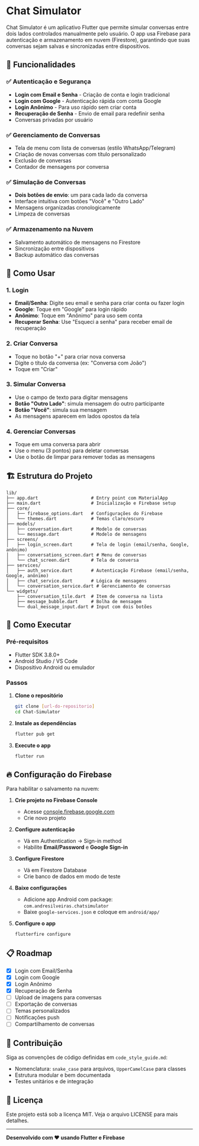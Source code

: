 # Chat Simulator

Chat Simulator é um aplicativo Flutter que permite simular conversas entre dois lados controlados manualmente pelo usuário. O app usa Firebase para autenticação e armazenamento em nuvem (Firestore), garantindo que suas conversas sejam salvas e sincronizadas entre dispositivos.

## 🎯 Funcionalidades

### ✅ **Autenticação e Segurança**
- **Login com Email e Senha** - Criação de conta e login tradicional
- **Login com Google** - Autenticação rápida com conta Google
- **Login Anônimo** - Para uso rápido sem criar conta
- **Recuperação de Senha** - Envio de email para redefinir senha
- Conversas privadas por usuário

### ✅ **Gerenciamento de Conversas**
- Tela de menu com lista de conversas (estilo WhatsApp/Telegram)
- Criação de novas conversas com título personalizado
- Exclusão de conversas
- Contador de mensagens por conversa

### ✅ **Simulação de Conversas**
- **Dois botões de envio**: um para cada lado da conversa
- Interface intuitiva com botões "Você" e "Outro Lado"
- Mensagens organizadas cronologicamente
- Limpeza de conversas

### ✅ **Armazenamento na Nuvem**
- Salvamento automático de mensagens no Firestore
- Sincronização entre dispositivos
- Backup automático das conversas

## 📱 Como Usar

### 1. **Login**
- **Email/Senha**: Digite seu email e senha para criar conta ou fazer login
- **Google**: Toque em "Google" para login rápido
- **Anônimo**: Toque em "Anônimo" para uso sem conta
- **Recuperar Senha**: Use "Esqueci a senha" para receber email de recuperação

### 2. **Criar Conversa**
- Toque no botão "+" para criar nova conversa
- Digite o título da conversa (ex: "Conversa com João")
- Toque em "Criar"

### 3. **Simular Conversa**
- Use o campo de texto para digitar mensagens
- **Botão "Outro Lado"**: simula mensagem do outro participante
- **Botão "Você"**: simula sua mensagem
- As mensagens aparecem em lados opostos da tela

### 4. **Gerenciar Conversas**
- Toque em uma conversa para abrir
- Use o menu (3 pontos) para deletar conversas
- Use o botão de limpar para remover todas as mensagens

## 🏗️ Estrutura do Projeto

```
lib/
├── app.dart                    # Entry point com MaterialApp
├── main.dart                   # Inicialização e Firebase setup
├── core/
│   ├── firebase_options.dart   # Configurações do Firebase
│   └── themes.dart             # Temas claro/escuro
├── models/
│   ├── conversation.dart       # Modelo de conversas
│   └── message.dart            # Modelo de mensagens
├── screens/
│   ├── login_screen.dart       # Tela de login (email/senha, Google, anônimo)
│   ├── conversations_screen.dart # Menu de conversas
│   └── chat_screen.dart        # Tela de conversa
├── services/
│   ├── auth_service.dart       # Autenticação Firebase (email/senha, Google, anônimo)
│   ├── chat_service.dart       # Lógica de mensagens
│   └── conversation_service.dart # Gerenciamento de conversas
└── widgets/
    ├── conversation_tile.dart  # Item de conversa na lista
    ├── message_bubble.dart     # Bolha de mensagem
    └── dual_message_input.dart # Input com dois botões
```

## 🚀 Como Executar

### Pré-requisitos
- Flutter SDK 3.8.0+
- Android Studio / VS Code
- Dispositivo Android ou emulador

### Passos
1. **Clone o repositório**
   ```bash
   git clone [url-do-repositorio]
   cd Chat-Simulator
   ```

2. **Instale as dependências**
   ```bash
   flutter pub get
   ```

3. **Execute o app**
   ```bash
   flutter run
   ```

## 🔥 Configuração do Firebase

Para habilitar o salvamento na nuvem:

1. **Crie projeto no Firebase Console**
   - Acesse [console.firebase.google.com](https://console.firebase.google.com)
   - Crie novo projeto

2. **Configure autenticação**
   - Vá em Authentication → Sign-in method
   - Habilite **Email/Password** e **Google Sign-in**

3. **Configure Firestore**
   - Vá em Firestore Database
   - Crie banco de dados em modo de teste

4. **Baixe configurações**
   - Adicione app Android com package: `com.andresilveiras.chatsimulator`
   - Baixe `google-services.json` e coloque em `android/app/`

5. **Configure o app**
   ```bash
   flutterfire configure
   ```

## 📋 Roadmap

- [x] Login com Email/Senha
- [x] Login com Google
- [x] Login Anônimo
- [x] Recuperação de Senha
- [ ] Upload de imagens para conversas
- [ ] Exportação de conversas
- [ ] Temas personalizados
- [ ] Notificações push
- [ ] Compartilhamento de conversas

## 🤝 Contribuição

Siga as convenções de código definidas em `code_style_guide.md`:
- Nomenclatura: `snake_case` para arquivos, `UpperCamelCase` para classes
- Estrutura modular e bem documentada
- Testes unitários e de integração

## 📄 Licença

Este projeto está sob a licença MIT. Veja o arquivo LICENSE para mais detalhes.

---

**Desenvolvido com ❤️ usando Flutter e Firebase**

